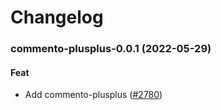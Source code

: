 # Changelog<br>


<a name="commento-plusplus-0.0.1"></a>
### commento-plusplus-0.0.1 (2022-05-29)

#### Feat

* Add commento-plusplus ([#2780](https://github.com/truecharts/apps/issues/2780))

